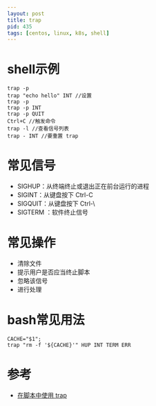 ```yaml
---
layout: post
title: trap
pid: 435
tags: [centos, linux, k8s, shell]
---
```




# shell示例

```shell
trap -p
trap "echo hello" INT //设置
trap -p
trap -p INT
trap -p QUIT
Ctrl+C //触发命令
trap -l //查看信号列表
trap - INT //要重置 trap
```

# 常见信号

+ SIGHUP：从终端终止或退出正在前台运行的进程
+ SIGINT：从键盘按下 Ctrl-C
+ SIGQUIT：从键盘按下 Ctrl-\
+ SIGTERM ：软件终止信号

# 常见操作

+ 清除文件
+ 提示用户是否应当终止脚本
+ 忽略该信号
+ 进行处理

# bash常见用法

```shell
CACHE="$1";
trap "rm -f '${CACHE}'" HUP INT TERM ERR
```


# 参考

+ [在脚本中使用 trap](https://www.ibm.com/developerworks/cn/aix/library/au-usingtraps/index.html)